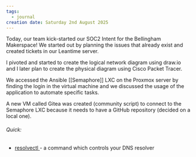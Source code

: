 ```yaml
---
tags:
  - journal
creation date: Saturday 2nd August 2025
---
```

Today, our team kick-started our SOC2 Intent for the Bellingham Makerspace! We started out by planning the issues that already exist and created tickets in our Leantime server.

I pivoted and started to create the logical network diagram using draw.io and I later plan to create the physical diagram using Cisco Packet Tracer. 

We accessed the Ansible [[Semaphore]] LXC on the Proxmox server by finding the login in the virtual machine and we discussed the usage of the application to automate specific tasks. 

A new VM called Gitea was created (community script) to connect to the Semaphore LXC because it needs to have a GitHub repository (decided on a local one).

###### Quick:
- [resolvectl ](https://www.google.com/search?q=resolvectl+meaning&oq=resolvectl+meaning&gs_lcrp=EgZjaHJvbWUyCQgAEEUYORigATIHCAEQIRigAdIBCDUxMDJqMGo3qAIAsAIA&client=ubuntu-chr&sourceid=chrome&ie=UTF-8)- a command which controls your DNS resolver
